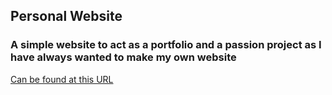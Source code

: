 ## Personal Website
### A simple website to act as a portfolio and a passion project as I have always wanted to make my own website

[Can be found at this URL](www.laurenceure.me)
